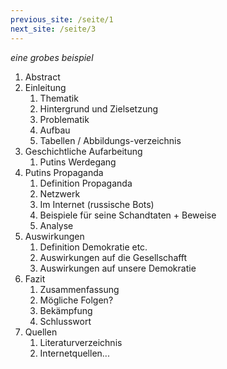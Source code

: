 ```yaml
---
previous_site: /seite/1
next_site: /seite/3
---
```


*eine grobes beispiel*

1. Abstract 
2. Einleitung 
    1. Thematik 
    2. Hintergrund und Zielsetzung 
    3. Problematik 
    4. Aufbau 
    5. Tabellen / Abbildungs-verzeichnis 
3. Geschichtliche Aufarbeitung 
    1. Putins Werdegang
5. Putins Propaganda 
    1. Definition Propaganda 
    2. Netzwerk 
    3. Im Internet (russische Bots) 
    4. Beispiele für seine Schandtaten + Beweise 
    5. Analyse 
6. Auswirkungen  
    1. Definition Demokratie etc. 
    2. Auswirkungen auf die Gesellschafft  
    3. Auswirkungen auf unsere Demokratie 
7. Fazit
    1. Zusammenfassung 
    2. Mögliche Folgen? 
    3. Bekämpfung 
    4. Schlusswort 
8. Quellen 
    1. Literaturverzeichnis 
    2. Internetquellen... 
